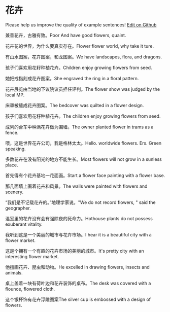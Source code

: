 # 花卉

Please help us improve the quality of example sentences! [Edit on Github](https://github.com/jiyushe/jiyu-example-sentence-source/blob/main/chinese/huahui.md)

<p><span class="chinese">兼善花卉，古雅有致。</span><span class="english">Poor And have good flowers, quaint.</span></p>

<p><span class="chinese">花卉花的世界，为什么要真实存在。</span><span class="english">Flower flower world, why take it ture.</span></p>

<p><span class="chinese">有山水图案，花卉图案，和龙图案。</span><span class="english">We have landscapes, flora, and dragons.</span></p>

<p><span class="chinese">孩子们喜欢用花籽种植花卉。</span><span class="english">Children enjoy growing flowers from seed.</span></p>

<p><span class="chinese">她把戒指刻成花卉图案。</span><span class="english">She engraved the ring in a floral pattern.</span></p>

<p><span class="chinese">花卉展览由当地的下议院议员担任评判。</span><span class="english">The flower show was judged by the local MP.</span></p>

<p><span class="chinese">床罩被缝成花卉图案。</span><span class="english">The bedcover was quilted in a flower design.</span></p>

<p><span class="chinese">孩子们喜欢用花籽种植花卉。</span><span class="english">The children enjoy growing flowers from seed.</span></p>

<p><span class="chinese">成列的台车中种满花卉做为围墙。</span><span class="english">The owner planted flower in trams as a fence.</span></p>

<p><span class="chinese">喂，这是世界花卉公司，我是格林太太。</span><span class="english">Hello. worldwide flowers. Ers. Green speaking.</span></p>

<p><span class="chinese">多数花卉在没有阳光的地方不能生长。</span><span class="english">Most flowers will not grow in a sunless place.</span></p>

<p><span class="chinese">首先得有个花卉基地一花面画。</span><span class="english">Start a flower face painting with a flower base.</span></p>

<p><span class="chinese">那几面墙上画着花卉和风景。</span><span class="english">The walls were painted with flowers and scenery.</span></p>

<p><span class="chinese">“我们是不记载花卉的。”地理学家说。</span><span class="english">"We do not record flowers, " said the geographer.</span></p>

<p><span class="chinese">温室里的花卉没有会有强除夜的死命力。</span><span class="english">Hothouse plants do not possess exuberant vitality.</span></p>

<p><span class="chinese">我听到这是一个美丽的城市与花卉市场。</span><span class="english">I hear it is a beautiful city with a flower market.</span></p>

<p><span class="chinese">这是个拥有一个有趣的花卉市场的美丽的城市。</span><span class="english">It's pretty city with an interesting flower market.</span></p>

<p><span class="chinese">他擅画花卉、昆虫和动物。</span><span class="english">He excelled in drawing flowers, insects and animals.</span></p>

<p><span class="chinese">桌上盖着一块有荷叶边和花卉装饰的桌布。</span><span class="english">The desk was covered with a flounce, flowered cloth.</span></p>

<p><span class="chinese">这个银杯饰有花卉浮雕图案</span><span class="english">The silver cup is embossed with a design of flowers.</span></p>

